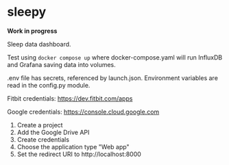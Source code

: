 # sleepy

**Work in progress**

Sleep data dashboard.

Test using `docker compose up` where docker-compose.yaml will run InfluxDB and
Grafana saving data into volumes.

.env file has secrets, referenced by launch.json. Environment variables are read
in the config.py module.

Fitbit credentials: https://dev.fitbit.com/apps

Google credentials: https://console.cloud.google.com

1. Create a project
2. Add the Google Drive API
3. Create credentials
4. Choose the application type "Web app"
5. Set the redirect URI to http://localhost:8000
